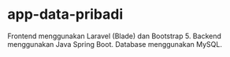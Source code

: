 # app-data-pribadi
Frontend menggunakan Laravel (Blade) dan Bootstrap 5.
Backend menggunakan Java Spring Boot.
Database menggunakan MySQL.
